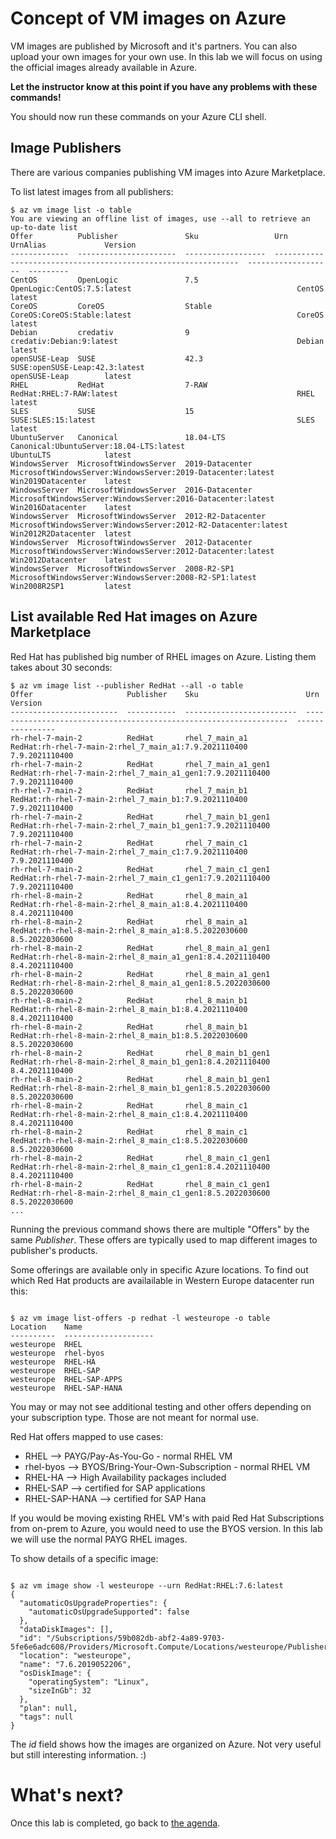Concept of VM images on Azure
=============================

VM images are published by Microsoft and it's partners. You can also upload your own images for your own use. In this lab we will focus on using the official images already available in Azure.


**Let the instructor know at this point if you have any problems with these commands!**

You should now run these commands on your Azure CLI shell. 


Image Publishers
-----------------
There are various companies publishing VM images into Azure Marketplace.

To list latest images from all publishers:

```
$ az vm image list -o table
You are viewing an offline list of images, use --all to retrieve an up-to-date list
Offer          Publisher               Sku                 Urn                                                             UrnAlias             Version
-------------  ----------------------  ------------------  --------------------------------------------------------------  -------------------  ---------
CentOS         OpenLogic               7.5                 OpenLogic:CentOS:7.5:latest                                     CentOS               latest
CoreOS         CoreOS                  Stable              CoreOS:CoreOS:Stable:latest                                     CoreOS               latest
Debian         credativ                9                   credativ:Debian:9:latest                                        Debian               latest
openSUSE-Leap  SUSE                    42.3                SUSE:openSUSE-Leap:42.3:latest                                  openSUSE-Leap        latest
RHEL           RedHat                  7-RAW               RedHat:RHEL:7-RAW:latest                                        RHEL                 latest
SLES           SUSE                    15                  SUSE:SLES:15:latest                                             SLES                 latest
UbuntuServer   Canonical               18.04-LTS           Canonical:UbuntuServer:18.04-LTS:latest                         UbuntuLTS            latest
WindowsServer  MicrosoftWindowsServer  2019-Datacenter     MicrosoftWindowsServer:WindowsServer:2019-Datacenter:latest     Win2019Datacenter    latest
WindowsServer  MicrosoftWindowsServer  2016-Datacenter     MicrosoftWindowsServer:WindowsServer:2016-Datacenter:latest     Win2016Datacenter    latest
WindowsServer  MicrosoftWindowsServer  2012-R2-Datacenter  MicrosoftWindowsServer:WindowsServer:2012-R2-Datacenter:latest  Win2012R2Datacenter  latest
WindowsServer  MicrosoftWindowsServer  2012-Datacenter     MicrosoftWindowsServer:WindowsServer:2012-Datacenter:latest     Win2012Datacenter    latest
WindowsServer  MicrosoftWindowsServer  2008-R2-SP1         MicrosoftWindowsServer:WindowsServer:2008-R2-SP1:latest         Win2008R2SP1         latest
```

List available Red Hat images on Azure Marketplace
--------------------------------------------------

Red Hat has published big number of RHEL images on Azure. Listing them takes about 30 seconds:

```
$ az vm image list --publisher RedHat --all -o table
Offer                     Publisher    Sku                        Urn                                                                 Version
------------------------  -----------  -------------------------  ------------------------------------------------------------------  ----------------
rh-rhel-7-main-2          RedHat       rhel_7_main_a1             RedHat:rh-rhel-7-main-2:rhel_7_main_a1:7.9.2021110400               7.9.2021110400
rh-rhel-7-main-2          RedHat       rhel_7_main_a1_gen1        RedHat:rh-rhel-7-main-2:rhel_7_main_a1_gen1:7.9.2021110400          7.9.2021110400
rh-rhel-7-main-2          RedHat       rhel_7_main_b1             RedHat:rh-rhel-7-main-2:rhel_7_main_b1:7.9.2021110400               7.9.2021110400
rh-rhel-7-main-2          RedHat       rhel_7_main_b1_gen1        RedHat:rh-rhel-7-main-2:rhel_7_main_b1_gen1:7.9.2021110400          7.9.2021110400
rh-rhel-7-main-2          RedHat       rhel_7_main_c1             RedHat:rh-rhel-7-main-2:rhel_7_main_c1:7.9.2021110400               7.9.2021110400
rh-rhel-7-main-2          RedHat       rhel_7_main_c1_gen1        RedHat:rh-rhel-7-main-2:rhel_7_main_c1_gen1:7.9.2021110400          7.9.2021110400
rh-rhel-8-main-2          RedHat       rhel_8_main_a1             RedHat:rh-rhel-8-main-2:rhel_8_main_a1:8.4.2021110400               8.4.2021110400
rh-rhel-8-main-2          RedHat       rhel_8_main_a1             RedHat:rh-rhel-8-main-2:rhel_8_main_a1:8.5.2022030600               8.5.2022030600
rh-rhel-8-main-2          RedHat       rhel_8_main_a1_gen1        RedHat:rh-rhel-8-main-2:rhel_8_main_a1_gen1:8.4.2021110400          8.4.2021110400
rh-rhel-8-main-2          RedHat       rhel_8_main_a1_gen1        RedHat:rh-rhel-8-main-2:rhel_8_main_a1_gen1:8.5.2022030600          8.5.2022030600
rh-rhel-8-main-2          RedHat       rhel_8_main_b1             RedHat:rh-rhel-8-main-2:rhel_8_main_b1:8.4.2021110400               8.4.2021110400
rh-rhel-8-main-2          RedHat       rhel_8_main_b1             RedHat:rh-rhel-8-main-2:rhel_8_main_b1:8.5.2022030600               8.5.2022030600
rh-rhel-8-main-2          RedHat       rhel_8_main_b1_gen1        RedHat:rh-rhel-8-main-2:rhel_8_main_b1_gen1:8.4.2021110400          8.4.2021110400
rh-rhel-8-main-2          RedHat       rhel_8_main_b1_gen1        RedHat:rh-rhel-8-main-2:rhel_8_main_b1_gen1:8.5.2022030600          8.5.2022030600
rh-rhel-8-main-2          RedHat       rhel_8_main_c1             RedHat:rh-rhel-8-main-2:rhel_8_main_c1:8.4.2021110400               8.4.2021110400
rh-rhel-8-main-2          RedHat       rhel_8_main_c1             RedHat:rh-rhel-8-main-2:rhel_8_main_c1:8.5.2022030600               8.5.2022030600
rh-rhel-8-main-2          RedHat       rhel_8_main_c1_gen1        RedHat:rh-rhel-8-main-2:rhel_8_main_c1_gen1:8.4.2021110400          8.4.2021110400
rh-rhel-8-main-2          RedHat       rhel_8_main_c1_gen1        RedHat:rh-rhel-8-main-2:rhel_8_main_c1_gen1:8.5.2022030600          8.5.2022030600
...
```

Running the previous command shows there are multiple "Offers" by the same *Publisher*. These offers are typically used to map different images to publisher's products. 

Some offerings are available only in specific Azure locations. To find out which Red Hat products are availailable in Western Europe datacenter run this:
```

$ az vm image list-offers -p redhat -l westeurope -o table
Location    Name
----------  --------------------
westeurope  RHEL
westeurope  rhel-byos
westeurope  RHEL-HA
westeurope  RHEL-SAP
westeurope  RHEL-SAP-APPS
westeurope  RHEL-SAP-HANA
```
You may or may not see additional testing and other offers depending on your subscription type. Those are not meant for normal use.

Red Hat offers mapped to use cases:

* RHEL --> PAYG/Pay-As-You-Go - normal RHEL VM
* rhel-byos --> BYOS/Bring-Your-Own-Subscription - normal RHEL VM
* RHEL-HA --> High Availability packages included
* RHEL-SAP --> certified for SAP applications
* RHEL-SAP-HANA --> certified for SAP Hana

If you would be moving existing RHEL VM's with paid Red Hat Subscriptions from on-prem to Azure, you would need to use the BYOS version. In this lab we will use the normal PAYG RHEL images.

To show details of a specific image:
```

$ az vm image show -l westeurope --urn RedHat:RHEL:7.6:latest
{
  "automaticOsUpgradeProperties": {
    "automaticOsUpgradeSupported": false
  },
  "dataDiskImages": [],
  "id": "/Subscriptions/59b082db-abf2-4a89-9703-5fe6e6adc608/Providers/Microsoft.Compute/Locations/westeurope/Publishers/RedHat/ArtifactTypes/VMImage/Offers/RHEL/Skus/7.6/Versions/7.6.2019052206",
  "location": "westeurope",
  "name": "7.6.2019052206",
  "osDiskImage": {
    "operatingSystem": "Linux",
    "sizeInGb": 32
  },
  "plan": null,
  "tags": null
}
```

The *id* field shows how the images are organized on Azure. Not very useful but still interesting information. :)


What's next?
===

Once this lab is completed, go back to [the agenda](README.md).
